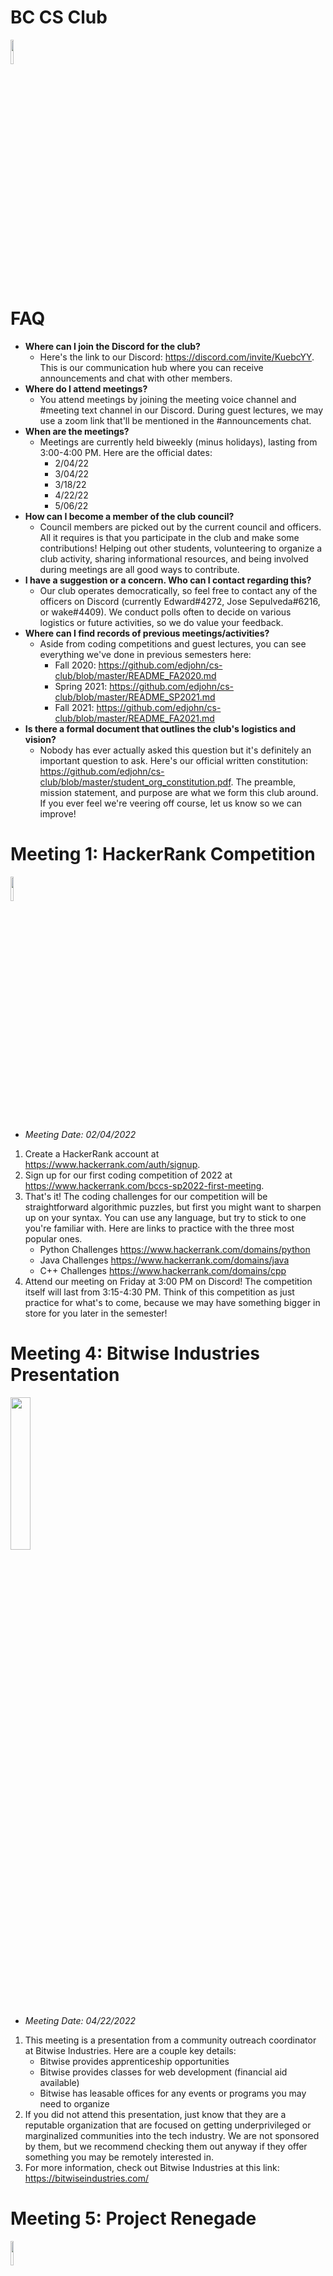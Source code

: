# BC CS Club
<img src="https://i.imgur.com/K2QpwMC.png" width="10%" height="10%"></img>

# FAQ
- **Where can I join the Discord for the club?**
  - Here's the link to our Discord: https://discord.com/invite/KuebcYY. This is our communication hub where you can receive announcements and chat with other members.
- **Where do I attend meetings?**
  - You attend meetings by joining the meeting voice channel and #meeting text channel in our Discord. During guest lectures, we may use a zoom link that'll be mentioned in the #announcements chat.
- **When are the meetings?**
  - Meetings are currently held biweekly (minus holidays), lasting from 3:00-4:00 PM. Here are the official dates:
    - 2/04/22
    - 3/04/22
    - 3/18/22
    - 4/22/22
    - 5/06/22
- **How can I become a member of the club council?**
    - Council members are picked out by the current council and officers. All it requires is that you participate in the club and make some contributions!
      Helping out other students, volunteering to organize a club activity, sharing informational resources, and being involved during meetings are all good ways to contribute.
- **I have a suggestion or a concern. Who can I contact regarding this?**
  - Our club operates democratically, so feel free to contact any of the officers on Discord (currently Edward#4272, Jose Sepulveda#6216, or wake#4409). We conduct polls often to decide on various logistics or future activities, so we do value your feedback.
- **Where can I find records of previous meetings/activities?**
  - Aside from coding competitions and guest lectures, you can see everything we've done in previous semesters here: 
    - Fall 2020: https://github.com/edjohn/cs-club/blob/master/README_FA2020.md 
    - Spring 2021: https://github.com/edjohn/cs-club/blob/master/README_SP2021.md
    - Fall 2021: https://github.com/edjohn/cs-club/blob/master/README_FA2021.md
- **Is there a formal document that outlines the club's logistics and vision?**
   - Nobody has ever actually asked this question but it's definitely an important question to ask. Here's our official written constitution: https://github.com/edjohn/cs-club/blob/master/student_org_constitution.pdf. The preamble, mission statement, and purpose are what we form this club around. If you ever feel we're veering off course, let us know so we can improve!

# Meeting 1: HackerRank Competition
<img src="https://upload.wikimedia.org/wikipedia/commons/6/65/HackerRank_logo.png" width="10%" height="10%"></img>
- *Meeting Date: 02/04/2022*
1. Create a HackerRank account at https://www.hackerrank.com/auth/signup.
2. Sign up for our first coding competition of 2022 at https://www.hackerrank.com/bccs-sp2022-first-meeting.
3. That's it! The coding challenges for our competition will be straightforward algorithmic puzzles, but first you might want to sharpen up on your syntax. 
   You can use any language, but try to stick to one you're familiar with. Here are links to practice with the three most popular ones.
   - Python Challenges https://www.hackerrank.com/domains/python
   - Java Challenges https://www.hackerrank.com/domains/java
   - C++ Challenges https://www.hackerrank.com/domains/cpp
4. Attend our meeting on Friday at 3:00 PM on Discord! The competition itself will last from 3:15-4:30 PM. Think of this competition as just practice for what's to come, because we may have something bigger in store for you later in the semester!

# Meeting 4: Bitwise Industries Presentation
<img src="https://bitwiseindustries.com/wp-content/themes/tessa-child/assets/img/bwi_logo_horizontal_black.svg" width="25%" height="25%"></img>
- *Meeting Date: 04/22/2022*
1. This meeting is a presentation from a community outreach coordinator at Bitwise Industries. Here are a couple key details:
    - Bitwise provides apprenticeship opportunities 
    - Bitwise provides classes for web development (financial aid available)
    - Bitwise has leasable offices for any events or programs you may need to organize
2. If you did not attend this presentation, just know that they are a reputable organization that are focused on getting
underprivileged or marginalized communities into the tech industry. We are not sponsored by them, but we recommend checking them out anyway if they offer something you
may be remotely interested in.
3. For more information, check out Bitwise Industries at this link: https://bitwiseindustries.com/

# Meeting 5: Project Renegade
<img src="https://www.bakersfieldcollege.edu/sites/bakersfieldcollege.edu/files/BC_logo.png" width="10%" height="10%"></img>
- *Meeting Date: 05/06/2022*
1. Project Renegade is the first official coding competition at Bakersfield College, organized with HackerRank.
2. The competition sign up page can be found at https://www.hackerrank.com/project-renegade.
3. Details regarding the competition (including a flyer) were announced on Discord. The top three participants won prizes worth $100, $50, and $25 based on placement. 
    - 1st Place: jakeyomind
    - 2nd Place: muriaz00
    - 3rd Place: g1ver
4. Problem solutions can be found here: https://github.com/edjohn/cs-club/blob/master/Project_Renegade_Solutions.ipynb

### Note on Meeting 2
This meeting was a Minecraft session.

### Note on Meeting 3
This meeting was a logistical meeting to select future officers.